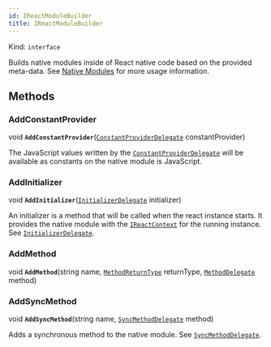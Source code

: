 ```yaml
---
id: IReactModuleBuilder
title: IReactModuleBuilder
---
```


Kind: `interface`



Builds native modules inside of React native code based on the provided meta-data. See [Native Modules](native-module) for more usage information.



## Methods
### AddConstantProvider
void **`AddConstantProvider`**([`ConstantProviderDelegate`](ConstantProviderDelegate) constantProvider)

The JavaScript values written by the [`ConstantProviderDelegate`](ConstantProviderDelegate) will be available as constants on the native module is JavaScript.



### AddInitializer
void **`AddInitializer`**([`InitializerDelegate`](InitializerDelegate) initializer)

An initializer is a method that will be called when the react instance starts.  It provides the native module with the [`IReactContext`](IReactContext) for the running instance. See [`InitializerDelegate`](InitializerDelegate).



### AddMethod
void **`AddMethod`**(string name, [`MethodReturnType`](MethodReturnType) returnType, [`MethodDelegate`](MethodDelegate) method)



### AddSyncMethod
void **`AddSyncMethod`**(string name, [`SyncMethodDelegate`](SyncMethodDelegate) method)

Adds a synchronous method to the native module.  See [`SyncMethodDelegate`](SyncMethodDelegate).




